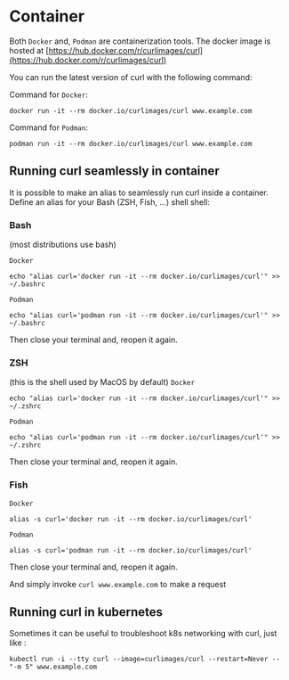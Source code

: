 # Container

Both `Docker` and, `Podman` are containerization tools.
The docker image is hosted at [https://hub.docker.com/r/curlimages/curl](https://hub.docker.com/r/curlimages/curl)

You can run the latest version of curl with the following command:

Command for `Docker`:
```
docker run -it --rm docker.io/curlimages/curl www.example.com
```

Command for `Podman`:
```
podman run -it --rm docker.io/curlimages/curl www.example.com
```

## Running curl seamlessly in container

It is possible to make an alias to seamlessly run curl inside a container.
Define an alias for your Bash (ZSH, Fish, ...) shell shell:

### Bash
(most distributions use bash)

`Docker`
```
echo "alias curl='docker run -it --rm docker.io/curlimages/curl'" >> ~/.bashrc
```

`Podman`
```
echo "alias curl='podman run -it --rm docker.io/curlimages/curl'" >> ~/.bashrc
```
Then close your terminal and, reopen it again.

### ZSH
(this is the shell used by MacOS by default)
`Docker`
```
echo "alias curl='docker run -it --rm docker.io/curlimages/curl'" >> ~/.zshrc
```

`Podman`
```
echo "alias curl='podman run -it --rm docker.io/curlimages/curl'" >> ~/.zshrc
```
Then close your terminal and, reopen it again.

### Fish
`Docker`
```
alias -s curl='docker run -it --rm docker.io/curlimages/curl'
```

`Podman`
```
alias -s curl='podman run -it --rm docker.io/curlimages/curl'
```
Then close your terminal and, reopen it again.

And simply invoke `curl www.example.com` to make a request

## Running curl in kubernetes

Sometimes it can be useful to troubleshoot k8s networking with curl, just like :

```
kubectl run -i --tty curl --image=curlimages/curl --restart=Never -- "-m 5" www.example.com
```
